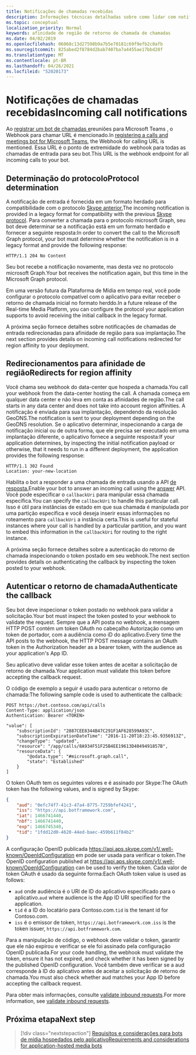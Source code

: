```yaml
---
title: Notificações de chamadas recebidas
description: Informações técnicas detalhadas sobre como lidar com notificações de chamadas de entrada
ms.topic: conceptual
localization_priority: Normal
keywords: afinidade de região de retorno de chamada de chamadas
ms.date: 04/02/2019
ms.openlocfilehash: 06068c13d27598b9a7b5e70181c69f9efb2c0afb
ms.sourcegitcommit: 825abed2f8784d2bab7407ba7a4455ae17bbd28f
ms.translationtype: MT
ms.contentlocale: pt-BR
ms.lasthandoff: 04/26/2021
ms.locfileid: "52020173"
---
```

# <a name="incoming-call-notifications"></a><span data-ttu-id="ec7c1-104">Notificações de chamadas recebidas</span><span class="sxs-lookup"><span data-stu-id="ec7c1-104">Incoming call notifications</span></span>

<span data-ttu-id="ec7c1-105">Ao [registrar um bot de chamadas e](./registering-calling-bot.md#create-new-bot-or-add-calling-capabilities)reuniões para Microsoft Teams , o Webhook para chamar URL é mencionado.</span><span class="sxs-lookup"><span data-stu-id="ec7c1-105">In [registering a calls and meetings bot for Microsoft Teams](./registering-calling-bot.md#create-new-bot-or-add-calling-capabilities), the Webhook for calling URL is mentioned.</span></span> <span data-ttu-id="ec7c1-106">Essa URL é o ponto de extremidade do webhook para todas as chamadas de entrada para seu bot.</span><span class="sxs-lookup"><span data-stu-id="ec7c1-106">This URL is the webhook endpoint for all incoming calls to your bot.</span></span>

## <a name="protocol-determination"></a><span data-ttu-id="ec7c1-107">Determinação do protocolo</span><span class="sxs-lookup"><span data-stu-id="ec7c1-107">Protocol determination</span></span>

<span data-ttu-id="ec7c1-108">A notificação de entrada é fornecida em um formato herdado para compatibilidade com o protocolo [Skype anterior.](/azure/bot-service/dotnet/bot-builder-dotnet-real-time-media-concepts?view=azure-bot-service-3.0&preserve-view=true)</span><span class="sxs-lookup"><span data-stu-id="ec7c1-108">The incoming notification is provided in a legacy format for compatibility with the previous [Skype protocol](/azure/bot-service/dotnet/bot-builder-dotnet-real-time-media-concepts?view=azure-bot-service-3.0&preserve-view=true).</span></span> <span data-ttu-id="ec7c1-109">Para converter a chamada para o protocolo microsoft Graph, seu bot deve determinar se a notificação está em um formato herdado e fornecer a seguinte resposta:</span><span class="sxs-lookup"><span data-stu-id="ec7c1-109">In order to convert the call to the Microsoft Graph protocol, your bot must determine whether the notification is in a legacy format and provide the following response:</span></span>

```http
HTTP/1.1 204 No Content
```

<span data-ttu-id="ec7c1-110">Seu bot recebe a notificação novamente, mas desta vez no protocolo microsoft Graph.</span><span class="sxs-lookup"><span data-stu-id="ec7c1-110">Your bot receives the notification again, but this time in the Microsoft Graph protocol.</span></span>

<span data-ttu-id="ec7c1-111">Em uma versão futura da Plataforma de Mídia em tempo real, você pode configurar o protocolo compatível com o aplicativo para evitar receber o retorno de chamada inicial no formato herddo.</span><span class="sxs-lookup"><span data-stu-id="ec7c1-111">In a future release of the Real-time Media Platform, you can configure the protocol your application supports to avoid receiving the initial callback in the legacy format.</span></span>

<span data-ttu-id="ec7c1-112">A próxima seção fornece detalhes sobre notificações de chamadas de entrada redirecionadas para afinidade de região para sua implantação.</span><span class="sxs-lookup"><span data-stu-id="ec7c1-112">The next section provides details on incoming call notifications redirected for region affinity to your deployment.</span></span>

## <a name="redirects-for-region-affinity"></a><span data-ttu-id="ec7c1-113">Redirecionamentos para afinidade de região</span><span class="sxs-lookup"><span data-stu-id="ec7c1-113">Redirects for region affinity</span></span>

<span data-ttu-id="ec7c1-114">Você chama seu webhook do data-center que hospeda a chamada.</span><span class="sxs-lookup"><span data-stu-id="ec7c1-114">You call your webhook from the data-center hosting the call.</span></span> <span data-ttu-id="ec7c1-115">A chamada começa em qualquer data center e não leva em conta as afinidades de região.</span><span class="sxs-lookup"><span data-stu-id="ec7c1-115">The call starts in any data center and does not take into account region affinities.</span></span> <span data-ttu-id="ec7c1-116">A notificação é enviada para sua implantação, dependendo da resolução GeoDNS.</span><span class="sxs-lookup"><span data-stu-id="ec7c1-116">The notification is sent to your deployment depending on the GeoDNS resolution.</span></span> <span data-ttu-id="ec7c1-117">Se o aplicativo determinar, inspecionando a carga de notificação inicial ou de outra forma, que ele precisa ser executado em uma implantação diferente, o aplicativo fornece a seguinte resposta:</span><span class="sxs-lookup"><span data-stu-id="ec7c1-117">If your application determines, by inspecting the initial notification payload or otherwise, that it needs to run in a different deployment, the application provides the following response:</span></span>

```http
HTTP/1.1 302 Found
Location: your-new-location
```

<span data-ttu-id="ec7c1-118">Habilita o bot a responder a uma chamada de entrada usando a API [de resposta.](https://developer.microsoft.com/graph/docs/api-reference/beta/api/call_answer)</span><span class="sxs-lookup"><span data-stu-id="ec7c1-118">Enable your bot to answer an incoming call using the [answer](https://developer.microsoft.com/graph/docs/api-reference/beta/api/call_answer) API.</span></span> <span data-ttu-id="ec7c1-119">Você pode especificar o `callbackUri` para manipular essa chamada específica.</span><span class="sxs-lookup"><span data-stu-id="ec7c1-119">You can specify the `callbackUri` to handle this particular call.</span></span> <span data-ttu-id="ec7c1-120">Isso é útil para instâncias de estado em que sua chamada é manipulada por uma partição específica e você deseja inserir essas informações no roteamento para `callbackUri` a instância certa.</span><span class="sxs-lookup"><span data-stu-id="ec7c1-120">This is useful for stateful instances where your call is handled by a particular partition, and you want to embed this information in the `callbackUri` for routing to the right instance.</span></span>

<span data-ttu-id="ec7c1-121">A próxima seção fornece detalhes sobre a autenticação do retorno de chamada inspecionando o token postado em seu webhook.</span><span class="sxs-lookup"><span data-stu-id="ec7c1-121">The next section provides details on authenticating the callback by inspecting the token posted to your webhook.</span></span>

## <a name="authenticate-the-callback"></a><span data-ttu-id="ec7c1-122">Autenticar o retorno de chamada</span><span class="sxs-lookup"><span data-stu-id="ec7c1-122">Authenticate the callback</span></span>

<span data-ttu-id="ec7c1-123">Seu bot deve inspecionar o token postado no webhook para validar a solicitação.</span><span class="sxs-lookup"><span data-stu-id="ec7c1-123">Your bot must inspect the token posted to your webhook to validate the request.</span></span> <span data-ttu-id="ec7c1-124">Sempre que a API posta no webhook, a mensagem HTTP POST contém um token OAuth no cabeçalho Autorização como um token de portador, com a audiência como iD do aplicativo.</span><span class="sxs-lookup"><span data-stu-id="ec7c1-124">Every time the API posts to the webhook, the HTTP POST message contains an OAuth token in the Authorization header as a bearer token, with the audience as your application's App ID.</span></span>

<span data-ttu-id="ec7c1-125">Seu aplicativo deve validar esse token antes de aceitar a solicitação de retorno de chamada.</span><span class="sxs-lookup"><span data-stu-id="ec7c1-125">Your application must validate this token before accepting the callback request.</span></span>

<span data-ttu-id="ec7c1-126">O código de exemplo a seguir é usado para autenticar o retorno de chamada:</span><span class="sxs-lookup"><span data-stu-id="ec7c1-126">The following sample code is used to authenticate the callback:</span></span>

```http
POST https://bot.contoso.com/api/calls
Content-Type: application/json
Authentication: Bearer <TOKEN>

"value": [
    "subscriptionId": "2887CEE8344B47C291F1AF628599A93C",
    "subscriptionExpirationDateTime": "2016-11-20T18:23:45.9356913Z",
    "changeType": "updated",
    "resource": "/app/calls/8A934F51F25B4EE19613D4049491857B",
    "resourceData": {
        "@odata.type": "#microsoft.graph.call",
        "state": "Established"
    }
]
```

<span data-ttu-id="ec7c1-127">O token OAuth tem os seguintes valores e é assinado por Skype:</span><span class="sxs-lookup"><span data-stu-id="ec7c1-127">The OAuth token has the following values, and is signed by Skype:</span></span>

```json
{
    "aud": "0efc74f7-41c3-47a4-8775-7259bfef4241",
    "iss": "https://api.botframework.com",
    "iat": 1466741440,
    "nbf": 1466741440,
    "exp": 1466745340,
    "tid": "1fdd12d0-4620-44ed-baec-459b611f84b2"
}
```

<span data-ttu-id="ec7c1-128">A configuração OpenID publicada <https://api.aps.skype.com/v1/.well-known/OpenIdConfiguration> em pode ser usada para verificar o token.</span><span class="sxs-lookup"><span data-stu-id="ec7c1-128">The OpenID configuration published at <https://api.aps.skype.com/v1/.well-known/OpenIdConfiguration> can be used to verify the token.</span></span> <span data-ttu-id="ec7c1-129">Cada valor de token OAuth é usado da seguinte forma:</span><span class="sxs-lookup"><span data-stu-id="ec7c1-129">Each OAuth token value is used as follows:</span></span>

* <span data-ttu-id="ec7c1-130">`aud` onde audiência é o URI de ID do aplicativo especificado para o aplicativo.</span><span class="sxs-lookup"><span data-stu-id="ec7c1-130">`aud` where audience is the App ID URI specified for the application.</span></span>
* <span data-ttu-id="ec7c1-131">`tid` é a ID do locatário para Contoso.com.</span><span class="sxs-lookup"><span data-stu-id="ec7c1-131">`tid` is the tenant id for Contoso.com.</span></span>
* <span data-ttu-id="ec7c1-132">`iss` é o emissor de token, `https://api.botframework.com` .</span><span class="sxs-lookup"><span data-stu-id="ec7c1-132">`iss` is the token issuer, `https://api.botframework.com`.</span></span>

<span data-ttu-id="ec7c1-133">Para a manipulação de código, o webhook deve validar o token, garantir que ele não expirou e verificar se ele foi assinado pela configuração OpenID publicada.</span><span class="sxs-lookup"><span data-stu-id="ec7c1-133">For your code handling, the webhook must validate the token, ensure it has not expired, and check whether it has been signed by the published OpenID configuration.</span></span> <span data-ttu-id="ec7c1-134">Você também deve verificar se a aud corresponde à ID do aplicativo antes de aceitar a solicitação de retorno de chamada.</span><span class="sxs-lookup"><span data-stu-id="ec7c1-134">You must also check whether aud matches your App ID before accepting the callback request.</span></span>

<span data-ttu-id="ec7c1-135">Para obter mais informações, consulte [validate inbound requests](https://github.com/microsoftgraph/microsoft-graph-comms-samples/blob/master/Samples/Common/Sample.Common/Authentication/AuthenticationProvider.cs).</span><span class="sxs-lookup"><span data-stu-id="ec7c1-135">For more information, see [validate inbound requests](https://github.com/microsoftgraph/microsoft-graph-comms-samples/blob/master/Samples/Common/Sample.Common/Authentication/AuthenticationProvider.cs).</span></span>

## <a name="next-step"></a><span data-ttu-id="ec7c1-136">Próxima etapa</span><span class="sxs-lookup"><span data-stu-id="ec7c1-136">Next step</span></span>

> [!div class="nextstepaction"]
> [<span data-ttu-id="ec7c1-137">Requisitos e considerações para bots de mídia hospedados pelo aplicativo</span><span class="sxs-lookup"><span data-stu-id="ec7c1-137">Requirements and considerations for application-hosted media bots</span></span>](~/bots/calls-and-meetings/requirements-considerations-application-hosted-media-bots.md)
